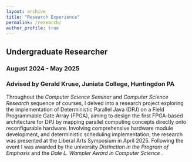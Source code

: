 ```yaml
---
layout: archive
title: "Research Experience"
permalink: /research/
author_profile: true
---
```


## Undergraduate Researcher

### August 2024 - May 2025

### Advised by Gerald Kruse, Juniata College, Huntingdon PA

Throughout the _Computer Science Seminar_ and _Computer Science Research_ sequence of courses, I delved into a research project exploring the implementation of Deterministic Parallel Java (DPJ) on a Field Programmable Gate Array (FPGA), aiming to design the first FPGA-based architecture for DPJ by mapping parallel computing concepts directly onto reconfigurable hardware. Involving comprehensive hardware module development, and deterministic scheduling implementation, the research was presented at the Liberal Arts Symposium in April 2025. Following the event I was awarded by the university _Distinction in the Program of Emphasis_ and the _Dale L. Wampler Award in Computer Science_ .